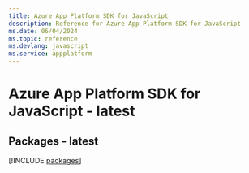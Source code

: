 ```yaml
---
title: Azure App Platform SDK for JavaScript
description: Reference for Azure App Platform SDK for JavaScript
ms.date: 06/04/2024
ms.topic: reference
ms.devlang: javascript
ms.service: appplatform
---
```

# Azure App Platform SDK for JavaScript - latest
## Packages - latest
[!INCLUDE [packages](app-platform-index.md)]